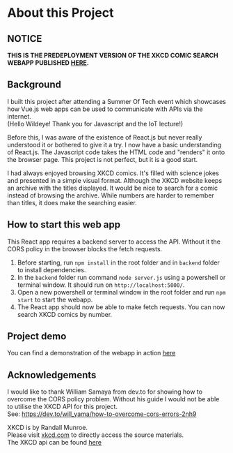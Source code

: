 # About this Project

## NOTICE
**THIS IS THE PREDEPLOYMENT VERSION OF THE XKCD COMIC SEARCH WEBAPP PUBLISHED [HERE](https://github.com/wang-yi-yao/xkcdWebapp).**

## Background
I built this project after attending a Summer Of Tech event which showcases how Vue.js web apps can be used to communicate with APIs via the internet.\
(Hello Wildeye! Thank you for Javascript and the IoT lecture!)

Before this, I was aware of the existence of React.js but never really understood it or bothered to give it a try.
I now have a basic understanding of React.js. The Javascript code takes the HTML code and "renders" it onto the browser page.
This project is not perfect, but it is a good start.

I had always enjoyed browsing XKCD comics. It's filled with science jokes and presented in a simple visual format.
Although the XKCD website keeps an archive with the titles displayed. It would be nice to search for a comic instead of browsing the archive.
While numbers are harder to remember than titles, it does make the searching easier.

## How to start this web app
This React app requires a backend server to access the API. Without it the CORS policy in the browser blocks the fetch requests.

1. Before starting, run ``npm install`` in the root folder and in ``backend`` folder to install dependencies.
2. In the ``backend`` folder run command ``node server.js`` using a powershell or terminal window. It should run on ``http://localhost:5000/``.
3. Open a new powershell or terminal window in the root folder and run ``npm start`` to start the webapp.
4. The React app should now be able to make fetch requests. You can now search XKCD comics by number.

## Project demo
You can find a demonstration of the webapp in action [here](https://www.youtube.com/watch?v=v_YiEfR_okA)

## Acknowledgements
I would like to thank William Samaya from dev.to for showing how to overcome the CORS policy problem.
Without his guide I would not be able to utilise the XKCD API for this project.\
See: https://dev.to/will_yama/how-to-overcome-cors-errors-2nh9 


XKCD is by Randall Munroe.\
Please visit [xkcd.com](https://xkcd.com) to directly access the source materials.\
The XKCD api can be found [here](https://xkcd.com/json.html)
